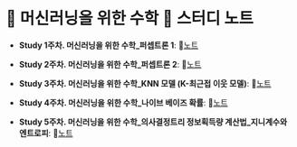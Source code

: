 # 📐 머신러닝을 위한 수학 📗 스터디 노트

- **Study 1주차. 머신러닝을 위한 수학_퍼셉트론 1**:  📝[노트](https://edgeun.notion.site/01-1_-_-1-a8ea608f7e984ac0ae084e3377902478)

- **Study 2주차. 머신러닝을 위한 수학_퍼셉트론 2**:  📝[노트](https://edgeun.notion.site/01-2_-_-2-e73a5802ac544b579562e491d61254e4)

- **Study 3주차. 머신러닝을 위한 수학_KNN 모델 (K-최근접 이웃 모델)**:  📝[노트](https://edgeun.notion.site/02_-_KNN-K-46556b5049194c22a0b5fde73a40952c)

- **Study 4주차. 머신러닝을 위한 수학_나이브 베이즈 확률**:  📝[노트](https://edgeun.notion.site/03_-_-9d08a320132840c4926ec1c3b479868a)

- **Study 5주차. 머신러닝을 위한 수학_의사결정트리 정보획득량 계산법_지니계수와 엔트로피**:  📝[노트](https://edgeun.notion.site/04_-_-_-e8be85c6328246a985ccffb399555226)


